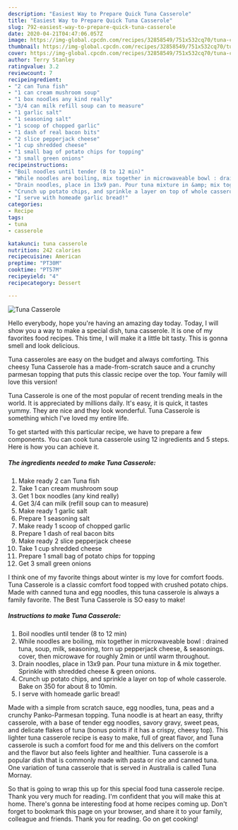 ```yaml
---
description: "Easiest Way to Prepare Quick Tuna Casserole"
title: "Easiest Way to Prepare Quick Tuna Casserole"
slug: 792-easiest-way-to-prepare-quick-tuna-casserole
date: 2020-04-21T04:47:06.057Z
image: https://img-global.cpcdn.com/recipes/32858549/751x532cq70/tuna-casserole-recipe-main-photo.jpg
thumbnail: https://img-global.cpcdn.com/recipes/32858549/751x532cq70/tuna-casserole-recipe-main-photo.jpg
cover: https://img-global.cpcdn.com/recipes/32858549/751x532cq70/tuna-casserole-recipe-main-photo.jpg
author: Terry Stanley
ratingvalue: 3.2
reviewcount: 7
recipeingredient:
- "2 can Tuna fish"
- "1 can cream mushroom soup"
- "1 box noodles any kind really"
- "3/4 can milk refill soup can to measure"
- "1 garlic salt"
- "1 seasoning salt"
- "1 scoop of chopped garlic"
- "1 dash of real bacon bits"
- "2 slice pepperjack cheese"
- "1 cup shredded cheese"
- "1 small bag of potato chips for topping"
- "3 small green onions"
recipeinstructions:
- "Boil noodles until tender (8 to 12 min)"
- "While noodles are boiling, mix together in microwaveable bowl : drained tuna, soup, milk, seasoning, torn up pepperjack cheese, &amp; seasonings. cover, then microwave for roughly 2min or until warm throughout."
- "Drain noodles, place in 13x9 pan. Pour tuna mixture in &amp; mix together. Sprinkle with shredded cheese &amp; green onions."
- "Crunch up potato chips, and sprinkle a layer on top of whole casserole. Bake on 350 for about 8 to 10min."
- "I serve with homeade garlic bread!"
categories:
- Recipe
tags:
- tuna
- casserole

katakunci: tuna casserole 
nutrition: 242 calories
recipecuisine: American
preptime: "PT30M"
cooktime: "PT57M"
recipeyield: "4"
recipecategory: Dessert

---
```



![Tuna Casserole](https://img-global.cpcdn.com/recipes/32858549/751x532cq70/tuna-casserole-recipe-main-photo.jpg)

Hello everybody, hope you're having an amazing day today. Today, I will show you a way to make a special dish, tuna casserole. It is one of my favorites food recipes. This time, I will make it a little bit tasty. This is gonna smell and look delicious.

Tuna casseroles are easy on the budget and always comforting. This cheesy Tuna Casserole has a made-from-scratch sauce and a crunchy parmesan topping that puts this classic recipe over the top. Your family will love this version!

Tuna Casserole is one of the most popular of recent trending meals in the world. It is appreciated by millions daily. It's easy, it is quick, it tastes yummy. They are nice and they look wonderful. Tuna Casserole is something which I've loved my entire life.


To get started with this particular recipe, we have to prepare a few components. You can cook tuna casserole using 12 ingredients and 5 steps. Here is how you can achieve it.

<!--inarticleads1-->

##### The ingredients needed to make Tuna Casserole:

1. Make ready 2 can Tuna fish
1. Take 1 can cream mushroom soup
1. Get 1 box noodles (any kind really)
1. Get 3/4 can milk (refill soup can to measure)
1. Make ready 1 garlic salt
1. Prepare 1 seasoning salt
1. Make ready 1 scoop of chopped garlic
1. Prepare 1 dash of real bacon bits
1. Make ready 2 slice pepperjack cheese
1. Take 1 cup shredded cheese
1. Prepare 1 small bag of potato chips for topping
1. Get 3 small green onions


I think one of my favorite things about winter is my love for comfort foods. Tuna Casserole is a classic comfort food topped with crushed potato chips. Made with canned tuna and egg noodles, this tuna casserole is always a family favorite. The Best Tuna Casserole is SO easy to make! 

<!--inarticleads2-->

##### Instructions to make Tuna Casserole:

1. Boil noodles until tender (8 to 12 min)
1. While noodles are boiling, mix together in microwaveable bowl : drained tuna, soup, milk, seasoning, torn up pepperjack cheese, &amp; seasonings. cover, then microwave for roughly 2min or until warm throughout.
1. Drain noodles, place in 13x9 pan. Pour tuna mixture in &amp; mix together. Sprinkle with shredded cheese &amp; green onions.
1. Crunch up potato chips, and sprinkle a layer on top of whole casserole. Bake on 350 for about 8 to 10min.
1. I serve with homeade garlic bread!


Made with a simple from scratch sauce, egg noodles, tuna, peas and a crunchy Panko-Parmesan topping. Tuna noodle is at heart an easy, thrifty casserole, with a base of tender egg noodles, savory gravy, sweet peas, and delicate flakes of tuna (bonus points if it has a crispy, cheesy top). This lighter tuna casserole recipe is easy to make, full of great flavor, and Tuna casserole is such a comfort food for me and this delivers on the comfort and the flavor but also feels lighter and healthier. Tuna casserole is a popular dish that is commonly made with pasta or rice and canned tuna. One variation of tuna casserole that is served in Australia is called Tuna Mornay. 

So that is going to wrap this up for this special food tuna casserole recipe. Thank you very much for reading. I'm confident that you will make this at home. There's gonna be interesting food at home recipes coming up. Don't forget to bookmark this page on your browser, and share it to your family, colleague and friends. Thank you for reading. Go on get cooking!
